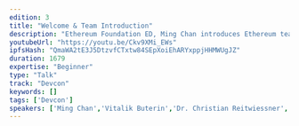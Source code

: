 ```yaml
---
edition: 3
title: "Welcome & Team Introduction"
description: "Ethereum Foundation ED, Ming Chan introduces Ethereum team leads, who give a brief summary of the projects and efforts they work on."
youtubeUrl: "https://youtu.be/Ckv9XMi_EWs"
ipfsHash: "QmaWA2tE3J5DtzvfCTxtw84SEpXoiEhARYxppjHHMWUgJZ"
duration: 1679
expertise: "Beginner"
type: "Talk"
track: "Devcon"
keywords: []
tags: ['Devcon']
speakers: ['Ming Chan','Vitalik Buterin','Dr. Christian Reitwiessner','Peter Szilagyi','Fabian Vogelsteller','Viktor Tron']
---
```

